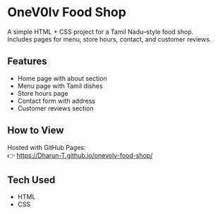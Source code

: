 # OneV0lv Food Shop

A simple HTML + CSS project for a Tamil Nadu–style food shop.  
Includes pages for menu, store hours, contact, and customer reviews.

## Features
- Home page with about section
- Menu page with Tamil dishes
- Store hours page
- Contact form with address
- Customer reviews section

## How to View
Hosted with GitHub Pages:  
👉 https://Dharun-T.github.io/onevolv-food-shop/

## Tech Used
- HTML
- CSS
